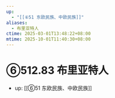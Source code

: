 ```yaml
---
up:
  - "[[⑥51 东欧民族、中欧民族]]"
aliases:
  - 布里亚特人
ctime: 2025-03-01T13:48:22+08:00
mtime: 2025-10-01T11:40:30+08:00
---
```


# ⑥512.83 布里亚特人

- up: [[⑥51 东欧民族、中欧民族]]
